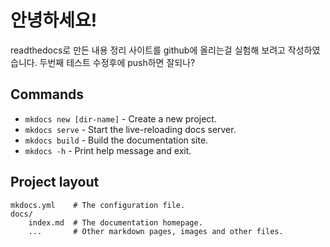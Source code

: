 # 안녕하세요!

readthedocs로 만든 내용 정리 사이트를 github에 올리는걸 실험해 보려고 작성하였습니다.
두번째 테스트 수정후에 push하면 잘되나?


## Commands

* `mkdocs new [dir-name]` - Create a new project.
* `mkdocs serve` - Start the live-reloading docs server.
* `mkdocs build` - Build the documentation site.
* `mkdocs -h` - Print help message and exit.

## Project layout

    mkdocs.yml    # The configuration file.
    docs/
        index.md  # The documentation homepage.
        ...       # Other markdown pages, images and other files.
